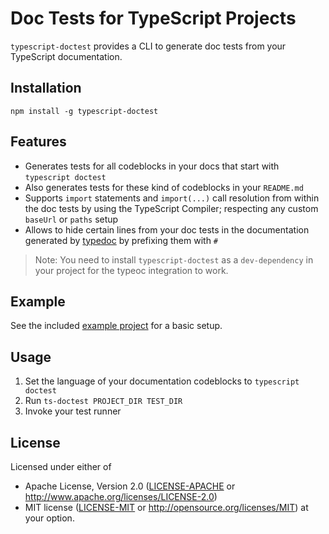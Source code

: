 # Doc Tests for TypeScript Projects

`typescript-doctest` provides a CLI to generate doc tests from your TypeScript documentation.

## Installation

`npm install -g typescript-doctest`

## Features

- Generates tests for all codeblocks in your docs that start with `typescript doctest` 
- Also generates tests for these kind of codeblocks in your `README.md`
- Supports `import` statements and `import(...)` call resolution from within the doc tests by using the TypeScript Compiler; respecting any custom `baseUrl` or `paths` setup
- Allows to hide certain lines from your doc tests in the documentation generated by [typedoc](https://typedoc.org) by prefixing them with `#` 

> Note: You need to install `typescript-doctest` as a `dev-dependency` in your project for the typeoc integration to work.

## Example

See the included [example project](example#readme) for a basic setup.

## Usage

1. Set the language of your documentation codeblocks to `typescript doctest`
2. Run `ts-doctest PROJECT_DIR TEST_DIR`
3. Invoke your test runner

## License

Licensed under either of
 * Apache License, Version 2.0 ([LICENSE-APACHE](LICENSE-APACHE) or http://www.apache.org/licenses/LICENSE-2.0)
 * MIT license ([LICENSE-MIT](LICENSE-MIT) or http://opensource.org/licenses/MIT)
at your option.

